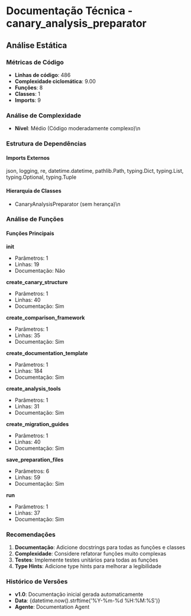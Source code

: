 # Documentação Técnica - canary_analysis_preparator

## Análise Estática

### Métricas de Código
- **Linhas de código**: 486
- **Complexidade ciclomática**: 9.00
- **Funções**: 8
- **Classes**: 1
- **Imports**: 9

### Análise de Complexidade
- **Nível**: Médio (Código moderadamente complexo)\n
### Estrutura de Dependências

#### Imports Externos
json, logging, re, datetime.datetime, pathlib.Path, typing.Dict, typing.List, typing.Optional, typing.Tuple

#### Hierarquia de Classes
- CanaryAnalysisPreparator (sem herança)\n
### Análise de Funções

#### Funções Principais
**__init__**
- Parâmetros: 1
- Linhas: 19
- Documentação: Não

**create_canary_structure**
- Parâmetros: 1
- Linhas: 40
- Documentação: Sim

**create_comparison_framework**
- Parâmetros: 1
- Linhas: 35
- Documentação: Sim

**create_documentation_template**
- Parâmetros: 1
- Linhas: 184
- Documentação: Sim

**create_analysis_tools**
- Parâmetros: 1
- Linhas: 31
- Documentação: Sim

**create_migration_guides**
- Parâmetros: 1
- Linhas: 40
- Documentação: Sim

**save_preparation_files**
- Parâmetros: 6
- Linhas: 59
- Documentação: Sim

**run**
- Parâmetros: 1
- Linhas: 37
- Documentação: Sim

### Recomendações

1. **Documentação**: Adicione docstrings para todas as funções e classes
2. **Complexidade**: Considere refatorar funções muito complexas
3. **Testes**: Implemente testes unitários para todas as funções
4. **Type Hints**: Adicione type hints para melhorar a legibilidade

### Histórico de Versões

- **v1.0**: Documentação inicial gerada automaticamente
- **Data**: {datetime.now().strftime('%Y-%m-%d %H:%M:%S')}
- **Agente**: Documentation Agent

